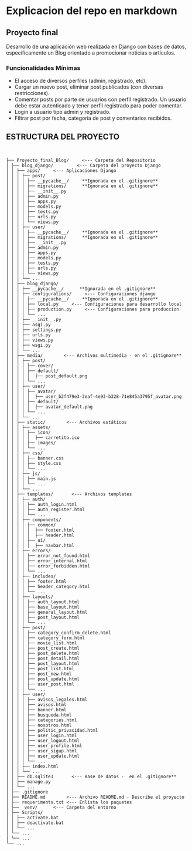# Explicacion del repo en markdown

## Proyecto final

Desarrollo de una aplicación web realizada en Django con bases de datos, específicamente un Blog orientado a promocionar noticias o
artículos.

### Funcionalidades Mínimas

* El acceso de diversos perfiles (admin, registrado, etc).
* Cargar un nuevo post, eliminar post publicados (con diversas restricciones).
* Comentar posts por parte de usuarios con perfil registrado. Un usuario debe estar autenticado y tener perfil registrado para poder comentar.
* Login a usuario tipo admin y registrado.
* Filtrar post por fecha, categoría de post y comentarios recibidos.

## ESTRUCTURA DEL PROYECTO

```text


├── Proyecto_final_Blog/     <--- Carpeta del Repositorio
│ ├── blog_django/         <--- Carpeta del proyecto Django
│ │ ├── apps/     <--- Aplicaciones Django
│ │ │ ├── post/
│ │ │ │ ├── __pycache__/     **Ignorada en el .gitignore**
│ │ │ │ ├── migrations/      **Ignorada en el .gitignore**
│ │ │ │ ├── __init__.py
│ │ │ │ ├── admin.py
│ │ │ │ ├── apps.py
│ │ │ │ ├── models.py
│ │ │ │ ├── tests.py
│ │ │ │ ├── urls.py
│ │ │ │ └── views.py
│ │ │ ├── user/
│ │ │ │ ├── __pycache__/     **Ignorada en el .gitignore**
│ │ │ │ ├── migrations/      **Ignorada en el .gitignore**
│ │ │ │ ├── __init__.py
│ │ │ │ ├── admin.py
│ │ │ │ ├── apps.py
│ │ │ │ ├── models.py
│ │ │ │ ├── tests.py
│ │ │ │ ├── urls.py
│ │ │ │ └── views.py
│ │ │ └── ...
│ │ ├── blog_django/
│ │ │ ├── __pycache__/      **Ignorada en el .gitignore**
│ │ │ ├── configurations/     <--- Configuraciones django
│ │ │ │ ├── __pycache__/     **Ignorada en el .gitignore**
│ │ │ │ ├── local.py     <--- Configuraciones para desarrollo local
│ │ │ │ ├── production.py     <--- Configuraciones para produccion
│ │ │ │ └── ...
│ │ │ ├── __init__.py
│ │ │ ├── asgi.py
│ │ │ ├── settings.py
│ │ │ ├── urls.py
│ │ │ ├── views.py
│ │ │ ├── wsgi.py
│ │ │ └── ...
│ │ ├── media/        <--- Archivos multimedia - en el .gitignore**
│ │ │ ├── post/
│ │ │ │ ├── cover/
│ │ │ │ ├── default/
│ │ │ │ │  ├── post_default.png
│ │ │ │ └── ...
│ │ │ ├── user/
│ │ │ │ ├── avatar/
│ │ │ │ │  ├── user_b2f479e3-3eaf-4e93-b328-71e845a3795f_avatar.png
│ │ │ │ ├── default/
│ │ │ │ │  ├── avatar_default.png
│ │ │ │ └── ...
│ │ │ └── ...
│ │ ├── static/        <--- Archivos estáticos
│ │ │ ├── assets/
│ │ │ │ ├── icon/
│ │ │ │ │  ├── carretito.ico
│ │ │ │ ├── images/
│ │ │ │ └── ...
│ │ │ ├── css/
│ │ │ │ ├── banner.css
│ │ │ │ ├── style.css
│ │ │ │ └── ...
│ │ │ ├── js/
│ │ │ │ ├── main.js
│ │ │ │ └── ...
│ │ │ └── ...
│ │ ├── templates/       <--- Archivos templates
│ │ │ ├── auth/
│ │ │ │ ├── auth_login.html
│ │ │ │ ├── auth_register.html
│ │ │ │ └── ...
│ │ │ ├── components/
│ │ │ │ ├── common/
│ │ │ │ │  ├── footer.html
│ │ │ │ │  ├── header.html
│ │ │ │ ├── ui/
│ │ │ │ │  ├── navbar.html
│ │ │ ├── errors/
│ │ │ │ ├── error_not_found.html
│ │ │ │ ├── error_internal.html
│ │ │ │ ├── error_forbidden.html
│ │ │ │ └── ...
│ │ │ ├── includes/
│ │ │ │ ├── footer.html
│ │ │ │ ├── header_category.html
│ │ │ │ └── ...
│ │ │ ├── layouts/
│ │ │ │ ├── auth_layout.html
│ │ │ │ ├── base_layout.html
│ │ │ │ ├── general_layout.html
│ │ │ │ ├── post_layout.html
│ │ │ │ └── ...
│ │ │ ├── post/
│ │ │ │ ├── category_confirm_delete.html
│ │ │ │ ├── category_form.html
│ │ │ │ ├── movie_list.html
│ │ │ │ ├── post_create.html
│ │ │ │ ├── post_delete.html
│ │ │ │ ├── post_detail.html
│ │ │ │ ├── post_layout.html
│ │ │ │ ├── post_list.html
│ │ │ │ ├── post_new.html
│ │ │ │ ├── post_update.html
│ │ │ │ ├── user_post.html
│ │ │ │ └── ...
│ │ │ ├── user/
│ │ │ │ ├── avisos_legales.html
│ │ │ │ ├── avisos.html
│ │ │ │ ├── banner.html
│ │ │ │ ├── busqueda.html
│ │ │ │ ├── categories.html
│ │ │ │ ├── nosotros.html
│ │ │ │ ├── politic_privacidad.html
│ │ │ │ ├── user_login.html
│ │ │ │ ├── user_logout.html
│ │ │ │ ├── user_profile.html
│ │ │ │ ├── user_sigup.html
│ │ │ │ ├── user_update.html
│ │ │ │ └── ...
│ │ │ ├── index.html
│ │ │ └── ...
│ │ ├── db.sqlite3       <--- Base de datos -  en el .gitignore**
│ │ ├── manage.py
│ │ └── ...
│ ├── .gitignore
│ ├── README.md        <--- Archivo README.md - Describe el proyecto
│ ├── requeriments.txt <--- Enlista los paquetes
│ ├──  venv/      <--- Carpeta del entorno
│ ├── Scripts/
│ │ ├── activate.bat
│ │ ├── deactivate.bat
│ │ └── ...
│ └── ...
| └── ...
└── ...
```
